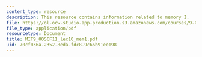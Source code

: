 ```yaml
---
content_type: resource
description: This resource contains information related to memory I.
file: https://ol-ocw-studio-app-production.s3.amazonaws.com/courses/9-00sc-introduction-to-psychology-fall-2011/70cf036a23528edafdc89c66b91ee198_MIT9_00SCF11_lec10_mem1.pdf
file_type: application/pdf
resourcetype: Document
title: MIT9_00SCF11_lec10_mem1.pdf
uid: 70cf036a-2352-8eda-fdc8-9c66b91ee198
---
```

